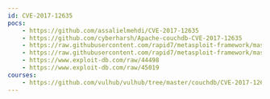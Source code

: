 ```yaml
---
id: CVE-2017-12635
pocs:
    - https://github.com/assalielmehdi/CVE-2017-12635
    - https://github.com/cyberharsh/Apache-couchdb-CVE-2017-12635
    - https://raw.githubusercontent.com/rapid7/metasploit-framework/master/modules/auxiliary/scanner/couchdb/couchdb_enum.rb
    - https://raw.githubusercontent.com/rapid7/metasploit-framework/master/modules/exploits/linux/http/apache_couchdb_cmd_exec.rb
    - https://www.exploit-db.com/raw/44498
    - https://www.exploit-db.com/raw/45019
courses:
    - https://github.com/vulhub/vulhub/tree/master/couchdb/CVE-2017-12635
---
```

